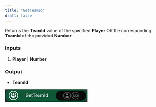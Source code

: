 ```yaml
---
title: "GetTeamId"
draft: false
---
```

Returns the **TeamId** value of the specified **Player** OR the corresponding **TeamId** of the provided **Number**.
### Inputs
1. **Player** | **Number**
### Output
-   **TeamId**

![GetTeamId](https://raw.githubusercontent.com/battlefield-portal-community/Image-CDN/main/portal_blocks/GetTeamId.png)